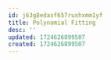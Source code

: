 ```yaml
---
id: j63g8edasf657ruxhxmm1yf
title: Polynomial Fitting
desc: ''
updated: 1724626899507
created: 1724626899507
---
```

